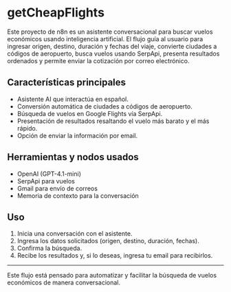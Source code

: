 # getCheapFlights

Este proyecto de n8n es un asistente conversacional para buscar vuelos económicos usando inteligencia artificial. El flujo guía al usuario para ingresar origen, destino, duración y fechas del viaje, convierte ciudades a códigos de aeropuerto, busca vuelos usando SerpApi, presenta resultados ordenados y permite enviar la cotización por correo electrónico.

## Características principales
- Asistente AI que interactúa en español.
- Conversión automática de ciudades a códigos de aeropuerto.
- Búsqueda de vuelos en Google Flights vía SerpApi.
- Presentación de resultados resaltando el vuelo más barato y el más rápido.
- Opción de enviar la información por email.

## Herramientas y nodos usados
- OpenAI (GPT-4.1-mini)
- SerpApi para vuelos
- Gmail para envío de correos
- Memoria de contexto para la conversación

## Uso
1. Inicia una conversación con el asistente.
2. Ingresa los datos solicitados (origen, destino, duración, fechas).
3. Confirma la búsqueda.
4. Recibe los resultados y, si lo deseas, ingresa tu email para recibirlos.

---
Este flujo está pensado para automatizar y facilitar la búsqueda de vuelos económicos de manera conversacional. 